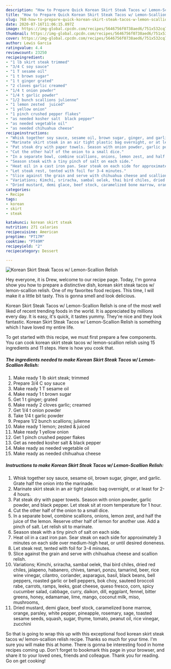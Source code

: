 ```yaml
---
description: "How to Prepare Quick Korean Skirt Steak Tacos w/ Lemon-Scallion Relish"
title: "How to Prepare Quick Korean Skirt Steak Tacos w/ Lemon-Scallion Relish"
slug: 768-how-to-prepare-quick-korean-skirt-steak-tacos-w-lemon-scallion-relish
date: 2020-07-16T11:06:15.897Z
image: https://img-global.cpcdn.com/recipes/5646756f0738aed6/751x532cq70/korean-skirt-steak-tacos-w-lemon-scallion-relish-recipe-main-photo.jpg
thumbnail: https://img-global.cpcdn.com/recipes/5646756f0738aed6/751x532cq70/korean-skirt-steak-tacos-w-lemon-scallion-relish-recipe-main-photo.jpg
cover: https://img-global.cpcdn.com/recipes/5646756f0738aed6/751x532cq70/korean-skirt-steak-tacos-w-lemon-scallion-relish-recipe-main-photo.jpg
author: Lewis Garcia
ratingvalue: 4.4
reviewcount: 23250
recipeingredient:
- "1 lb skirt steak trimmed"
- "3/4 C soy sauce"
- "1 T sesame oil"
- "1 t brown sugar"
- "1 t ginger grated"
- "2 cloves garlic creamed"
- "1/4 t onion powder"
- "1/4 t garlic powder"
- "1/2 bunch scallions julienne"
- "1 lemon zested  juiced"
- "1 yellow onion"
- "1 pinch crushed pepper flakes"
- "as needed kosher salt  black pepper"
- "as needed vegetable oil"
- "as needed chihuahua cheese"
recipeinstructions:
- "Whisk together soy sauce, sesame oil, brown sugar, ginger, and garlic. Grate half the onion into the marinade."
- "Marinate skirt steak in an air tight plastic bag overnight, or at least for 2-4 hours."
- "Pat steak dry with paper towels. Season with onion powder, garlic powder, and black pepper. Let steak sit at room temperature for 1 hour."
- "Cut the other half of the onion to a small dice."
- "In a separate bowl, combine scallions, onions, lemon zest, and half the juice of the lemon. Reserve other half of lemon for another use. Add a pinch of salt. Let relish sit to marinate."
- "Season steak with a tiny pinch of salt on each side."
- "Heat oil in a cast iron pan. Sear steak on each side for approximately 3 minutes on each side over medium-high heat, or until desired doneness."
- "Let steak rest, tented with foil for 3-4 minutes."
- "Slice against the grain and serve with chihuahua cheese and scallion relish."
- "Variations; Kimchi, sriracha, sambal oelek, thai bird chiles, dried red chiles, jalapeno, habanero, chives, tamari, ponzu, tamarind, beer, rice wine vinegar, cilantro, coriander, asparagus, basil, black beans, bell peppers, roasted garlic or bell peppers, bok choy, sauteed broccoli rabe, carrots, ramps, leeks, goat cheese, queso fresco, corn, spicy cucumber salad, cabbage, curry, daikon, dill, eggplant, fennel, bitter greens, honey, edamamae, lime, mango, coconut milk, miso, mushrooms,"
- "Dried mustard, demi glace, beef stock, caramelized bone marrow, orange, parsley, white pepper, pineapple, rosemary, sage, toasted sesame seeds, squash, sugar, thyme, tomato, peanut oil, rice vinegar, zucchini"
categories:
- Recipe
tags:
- korean
- skirt
- steak

katakunci: korean skirt steak 
nutrition: 271 calories
recipecuisine: American
preptime: "PT17M"
cooktime: "PT49M"
recipeyield: "2"
recipecategory: Dessert

---
```



![Korean Skirt Steak Tacos w/ Lemon-Scallion Relish](https://img-global.cpcdn.com/recipes/5646756f0738aed6/751x532cq70/korean-skirt-steak-tacos-w-lemon-scallion-relish-recipe-main-photo.jpg)

Hey everyone, it is Drew, welcome to our recipe page. Today, I'm gonna show you how to prepare a distinctive dish, korean skirt steak tacos w/ lemon-scallion relish. One of my favorites food recipes. This time, I will make it a little bit tasty. This is gonna smell and look delicious.



Korean Skirt Steak Tacos w/ Lemon-Scallion Relish is one of the most well liked of recent trending foods in the world. It is appreciated by millions every day. It is easy, it's quick, it tastes yummy. They're nice and they look fantastic. Korean Skirt Steak Tacos w/ Lemon-Scallion Relish is something which I have loved my entire life.


To get started with this recipe, we must first prepare a few components. You can cook korean skirt steak tacos w/ lemon-scallion relish using 15 ingredients and 11 steps. Here is how you cook that.

<!--inarticleads1-->

##### The ingredients needed to make Korean Skirt Steak Tacos w/ Lemon-Scallion Relish:

1. Make ready 1 lb skirt steak; trimmed
1. Prepare 3/4 C soy sauce
1. Make ready 1 T sesame oil
1. Make ready 1 t brown sugar
1. Get 1 t ginger; grated
1. Make ready 2 cloves garlic; creamed
1. Get 1/4 t onion powder
1. Take 1/4 t garlic powder
1. Prepare 1/2 bunch scallions; julienne
1. Make ready 1 lemon; zested &amp; juiced
1. Make ready 1 yellow onion
1. Get 1 pinch crushed pepper flakes
1. Get as needed kosher salt &amp; black pepper
1. Make ready as needed vegetable oil
1. Make ready as needed chihuahua cheese




<!--inarticleads2-->

##### Instructions to make Korean Skirt Steak Tacos w/ Lemon-Scallion Relish:

1. Whisk together soy sauce, sesame oil, brown sugar, ginger, and garlic. Grate half the onion into the marinade.
1. Marinate skirt steak in an air tight plastic bag overnight, or at least for 2-4 hours.
1. Pat steak dry with paper towels. Season with onion powder, garlic powder, and black pepper. Let steak sit at room temperature for 1 hour.
1. Cut the other half of the onion to a small dice.
1. In a separate bowl, combine scallions, onions, lemon zest, and half the juice of the lemon. Reserve other half of lemon for another use. Add a pinch of salt. Let relish sit to marinate.
1. Season steak with a tiny pinch of salt on each side.
1. Heat oil in a cast iron pan. Sear steak on each side for approximately 3 minutes on each side over medium-high heat, or until desired doneness.
1. Let steak rest, tented with foil for 3-4 minutes.
1. Slice against the grain and serve with chihuahua cheese and scallion relish.
1. Variations; Kimchi, sriracha, sambal oelek, thai bird chiles, dried red chiles, jalapeno, habanero, chives, tamari, ponzu, tamarind, beer, rice wine vinegar, cilantro, coriander, asparagus, basil, black beans, bell peppers, roasted garlic or bell peppers, bok choy, sauteed broccoli rabe, carrots, ramps, leeks, goat cheese, queso fresco, corn, spicy cucumber salad, cabbage, curry, daikon, dill, eggplant, fennel, bitter greens, honey, edamamae, lime, mango, coconut milk, miso, mushrooms,
1. Dried mustard, demi glace, beef stock, caramelized bone marrow, orange, parsley, white pepper, pineapple, rosemary, sage, toasted sesame seeds, squash, sugar, thyme, tomato, peanut oil, rice vinegar, zucchini




So that is going to wrap this up with this exceptional food korean skirt steak tacos w/ lemon-scallion relish recipe. Thanks so much for your time. I'm sure you will make this at home. There is gonna be interesting food in home recipes coming up. Don't forget to bookmark this page in your browser, and share it to your loved ones, friends and colleague. Thank you for reading. Go on get cooking!
